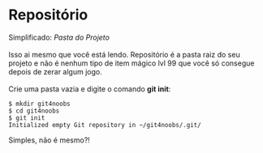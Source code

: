 # Repositório

Simplificado: _Pasta do Projeto_ <br><br>
Isso ai mesmo que você está lendo. Repositório é a pasta raiz do seu projeto e não é nenhum tipo de item mágico lvl 99 que você só consegue depois de zerar algum jogo.<br><br>
Crie uma pasta vazia e digite o comando **git init**:

```
$ mkdir git4noobs
$ cd git4noobs
$ git init
Initialized empty Git repository in ~/git4noobs/.git/
```

Simples, não é mesmo?!
